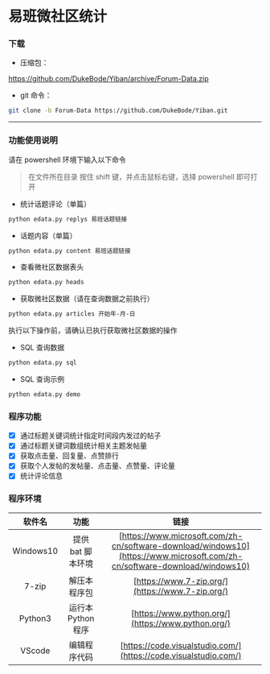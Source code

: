 # 易班微社区统计


### 下载

- 压缩包：

https://github.com/DukeBode/Yiban/archive/Forum-Data.zip

- git 命令：

```sh
git clone -b Forum-Data https://github.com/DukeBode/Yiban.git
```

---

### 功能使用说明

请在 powershell 环境下输入以下命令
> 在文件所在目录 按住 shift 键，并点击鼠标右键，选择 powershell 即可打开

- 统计话题评论（单篇）

```sh
python edata.py replys 易班话题链接
```

- 话题内容（单篇）

```sh
python edata.py content 易班话题链接
```

- 查看微社区数据表头

```sh
python edata.py heads
```

- 获取微社区数据（请在查询数据之前执行）

```sh
python edata.py articles 开始年-月-日
```

执行以下操作前，请确认已执行获取微社区数据的操作

- SQL 查询数据

```sh
python edata.py sql
```

- SQL 查询示例

```sh
python edata.py demo
```



### 程序功能
- [x] 通过标题关键词统计指定时间段内发过的帖子
- [x] 通过标题关键词数组统计相关主题发帖量
- [x] 获取点击量、回复量、点赞排行
- [x] 获取个人发帖的发帖量、点击量、点赞量、评论量
- [x] 统计评论信息

### 程序环境
| 软件名 | 功能 | 链接 |
| :---: | :---: | :---: |
| Windows10 | 提供 bat 脚本环境 | [https://www.microsoft.com/zh-cn/software-download/windows10](https://www.microsoft.com/zh-cn/software-download/windows10) |
| 7-zip | 解压本程序包 | [https://www.7-zip.org/](https://www.7-zip.org/) |
| Python3 | 运行本 Python 程序 | [https://www.python.org/](https://www.python.org/) |
| VScode | 编辑程序代码 | [https://code.visualstudio.com/](https://code.visualstudio.com/) |


<!-- ### 安装说明 -->

<!-- 1. 确认程序环境以及网络连接正常
1. 在[更新日志](#更新日志)中下载最新版
1. 使用 7-zip（或其它压缩软件）解压安装包
1. 首次使用，点击 install.bat 文件进行安装环境和部署程序
1. 非首次使用，点击 reinstall.bat 文件直接进行部署程序
1. 确认安装，如有红色字体，请重新安装 -->
